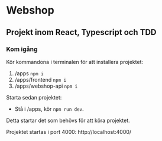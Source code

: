 # Webshop

## Projekt inom React, Typescript och TDD

### Kom igång

Kör kommandona i terminalen för att installera projektet:

1. /apps `npm i`
2. /apps/frontend `npm i`
3. /apps/webshop-api `npm i`

Starta sedan projektet:

- Stå i /apps, kör `npm run dev`.

Detta startar det som behövs för att köra projektet.

Projektet startas i port 4000:
http://localhost:4000/
